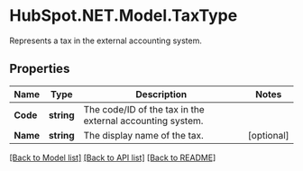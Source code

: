 # HubSpot.NET.Model.TaxType
Represents a tax in the external accounting system.

## Properties

Name | Type | Description | Notes
------------ | ------------- | ------------- | -------------
**Code** | **string** | The code/ID of the tax in the external accounting system. | 
**Name** | **string** | The display name of the tax. | [optional] 

[[Back to Model list]](../README.md#documentation-for-models) [[Back to API list]](../README.md#documentation-for-api-endpoints) [[Back to README]](../README.md)

